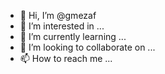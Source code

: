 - 👋 Hi, I’m @gmezaf
- 👀 I’m interested in ...
- 🌱 I’m currently learning ...
- 💞️ I’m looking to collaborate on ...
- 📫 How to reach me ...

<!---
gmezaf/gmezaf is a ✨ special ✨ repository because its `README.md` (this file) appears on your GitHub profile.
You can click the Preview link to take a look at your changes.
--->

